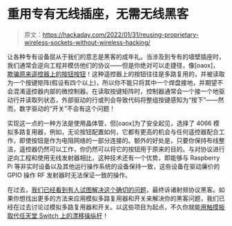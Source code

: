 # 重用专有无线插座，无需无线黑客

> 原文：<https://hackaday.com/2022/01/31/reusing-proprietary-wireless-sockets-without-wireless-hacking/>

让各种专有设备屈从于我们的意志是黑客的成年礼。当涉及到专有的墙壁插座时，我们通常会逆向工程并模仿他们的协议——但是你绝对可以走捷径，像[oaox]，[欺骗原来遥控器上的按钮按钮](//hackaday.io/project/182093-controlled-remote)！这种遥控器上的按钮往往是多路复用的，并被读取为一个按键矩阵(假设有四个以上)，所以你不能只将其中一个焊盘接地，并期望不会混淆遥控器内部的微控制器。在读取按键矩阵时，控制器通常会一个接一个地驱动行并读取列状态，外部驱动的行或列会导致代码将整组按键感知为“按下”——然而，数字驱动的“开关”不会有这个问题！

实现这一点的一种方法是使用晶体管，但[oaox]为了安全起见，选择了 4066 模拟多路复用器，例如，无论按钮配置如何，它都有更高的机会与任何遥控器配合工作，即使按钮是作为电阻网络的一部分连接的。额外的好处是，只要你保持布线整洁，遥控器仍然可以工作，你仍然可以将它的按钮用于原来的目的。与对协议进行逆向工程和使用无线发射器相比，这种技术还有一个优势，即能够与 Raspberry Pi 等非实时设备以及其他运行操作系统的设备保持一致，这些设备在驱动廉价的 GPIO 操作 RF 发射器时无法保证一致的操作。

在过去，[我们已经看到有人试图解决这个确切的问题](https://hackaday.com/2013/01/31/getting-an-arduino-to-control-a-wireless-outlet/)，最终诉诸射频协议黑客。如果你想找出更多的方法来应用模拟多路复用器和开关来解决你的黑客问题，我们已经在过去讨论过模拟多路复用器和开关。以这些项目为起点，不久你就能[用触摸板取代任天堂 Switch 上的漂移操纵杆](https://hackaday.com/2020/05/22/joy-con-mod-gives-nintendo-switch-touchpad-control/)！